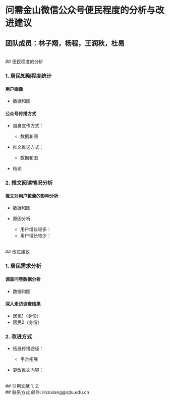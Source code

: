# 问需金山微信公众号便民程度的分析与改进建议
## 团队成员：林子翔，杨程，王润秋，杜易
<br>
## 便民程度的分析

### 1. 居民知晓程度统计

#### 用户画像
- 数据和图

#### 公众号传播方式
- 自身宣传方式：
  - 数据和图

- 推文推送方式：
  - 数据和图

- 结论

### 2. 推文阅读情况分析

#### 推文对用户数量的影响分析
- 数据和图

- 原因分析
  - 用户增长较多：
  - 用户增长较少：

<br>
## 改进建议

### 1. 居民需求分析
#### 调查问卷数据分析
- 数据和图

#### 深入走访调查结果
- 居民1（身份）
- 居民2（身份）



### 2. 改进方式
- 拓展传播途径：
  - 平台拓展

- 更改推文内容：

<br>
## 引用文献
  1. 
  2. 

<br>
## 联系方式
邮件: linzixiang@sjtu.edu.cn
